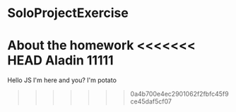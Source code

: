 # SoloProjectExercise
About the homework
<<<<<<< HEAD
Aladin
11111
=======
Hello JS
I'm here and you?
I'm potato
>>>>>>> 0a4b700e4ec2901062f2fbfc45f9ce45daf5cf07
